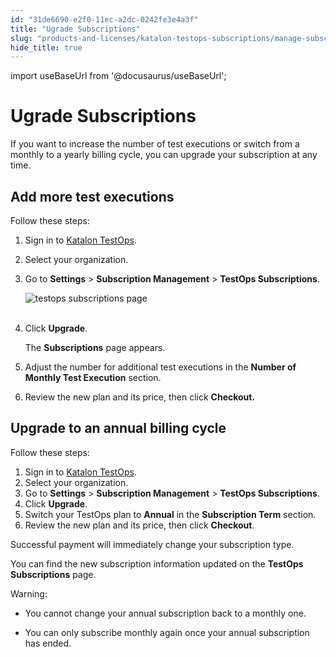 ```yaml
---
id: "31de6690-e2f0-11ec-a2dc-0242fe3e4a3f"
title: "Ugrade Subscriptions"
slug: "products-and-licenses/katalon-testops-subscriptions/manage-subscriptions/ugrade-subscriptions"
hide_title: true
---
```

import useBaseUrl from '@docusaurus/useBaseUrl';


# <a id="id" class="anchor_top_offset"/><a id="ariaid-title1" class="anchor_top_offset"/>Ugrade Subscriptions

<p xmlns="http://www.w3.org/1999/xhtml" className="p">If you want to increase the number of test executions or switch   from a monthly to a yearly billing cycle, you can upgrade your   subscription at any time.</p> 

## <a id="id_1" class="anchor_top_offset"/>Add more test executions

<div xmlns="http://www.w3.org/1999/xhtml" className="p">Follow these steps: <ol className="ol"><li className="li">
      <p className="p">Sign in to <a className="xref j-external-link" href="https://testops.katalon.io/" target="_blank">Katalon TestOps</a>.</p>
    </li><li className="li">
      <p className="p">Select your organization.</p>
    </li><li className="li">
      <p className="p">Go to <strong className="ph b">Settings</strong> &gt; <strong className="ph b">Subscription Management</strong> &gt; <strong className="ph b">TestOps Subscriptions</strong>.</p><p className="p"><img className="image" src={useBaseUrl("https://github.com/katalon-studio/docs-images/raw/master/katalon-analytics/docs/testops-revamp-oct-subscription-docs/testops-subscription-page-upgrade-cancel.png")} alt="testops subscriptions page" /><br /><br />
      </p></li><li className="li">
      <p className="p">Click <strong className="ph b">Upgrade</strong>.</p>
      <p className="p">The <strong className="ph b">Subscriptions</strong> page appears.</p>
    </li><li className="li">
      <p className="p">Adjust the number for additional test executions in the <strong className="ph b">Number of Monthly Test Execution</strong> section.</p>
    </li><li className="li"><p className="p">Review the new plan and its price, then click <strong className="ph b">Checkout.</strong></p></li></ol></div>

## <a id="id_2" class="anchor_top_offset"/>Upgrade to an annual billing cycle

<p xmlns="http://www.w3.org/1999/xhtml" className="p">Follow these steps:</p> 
<ol xmlns="http://www.w3.org/1999/xhtml" className="ol"><li className="li">Sign in to <a className="xref j-external-link" href="https://testops.katalon.io/" target="_blank">Katalon       TestOps</a>.</li><li className="li">Select your organization.</li><li className="li">Go to <strong className="ph b">Settings</strong> &gt; <strong className="ph b">Subscription       Management</strong> &gt; <strong className="ph b">TestOps       Subscriptions</strong>.</li><li className="li">Click <strong className="ph b">Upgrade</strong>.</li><li className="li">Switch your TestOps plan to <strong className="ph b">Annual</strong> in the     <strong className="ph b">Subscription Term</strong> section.</li><li className="li">Review the new plan and its price, then click     <strong className="ph b">Checkout</strong>.</li></ol> 
<p xmlns="http://www.w3.org/1999/xhtml" className="p">Successful payment will immediately change your subscription   type.</p> 
<p xmlns="http://www.w3.org/1999/xhtml" className="p">You can find the new subscription information updated on the   <strong className="ph b">TestOps Subscriptions</strong> page.</p> 
<div xmlns="http://www.w3.org/1999/xhtml" className="note warning note_warning"><span className="note__title">Warning:</span> 
  <ul className="ul"><li className="li"><p className="p">You cannot change your annual subscription back to a monthly
        one.</p></li><li className="li"><p className="p">You can only subscribe monthly again once your annual
        subscription has ended.</p></li></ul>
</div>
